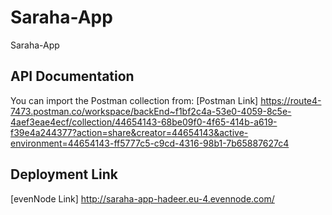 # Saraha-App
Saraha-App

## API Documentation
You can import the Postman collection from:
[Postman Link]
https://route4-7473.postman.co/workspace/backEnd~f1bf2c4a-53e0-4059-8c5e-4aef3eae4ecf/collection/44654143-68be09f0-4f65-414b-a619-f39e4a244377?action=share&creator=44654143&active-environment=44654143-ff5777c5-c9cd-4316-98b1-7b65887627c4

## Deployment Link
[evenNode Link]
http://saraha-app-hadeer.eu-4.evennode.com/
